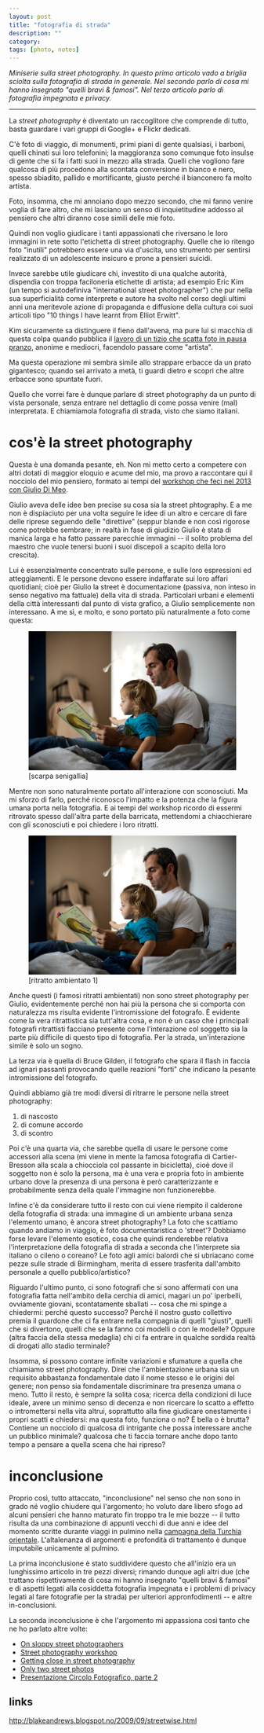 ```yaml
---
layout: post
title: "fotografia di strada"
description: ""
category: 
tags: [photo, notes]
---
```


_Miniserie sulla street photography. In questo primo articolo vado a briglia sciolta sulla fotografia di strada in generale. Nel secondo parlo di cosa mi hanno insegnato "quelli bravi & famosi". Nel terzo articolo parlo di fotografia impegnata e privacy._

<!-- Un terzo articolo parla di attrezzatura, tecnica e tutte quelle altre cose da nerd che nel 2014 potrebbero essere vagamente interessanti ma che potranno presto rivelarsi sorpassate, ma tant'è. -->

***

La *street photography* è diventato un raccoglitore che comprende di tutto,  basta guardare i vari gruppi di Google+ e Flickr dedicati.

C'è foto di viaggio, di monumenti, primi piani di gente qualsiasi, i barboni, quelli chinati sui loro telefonini; la maggioranza sono comunque foto insulse di gente che si fa i fatti suoi in mezzo alla strada. Quelli che vogliono fare qualcosa di più procedono alla scontata conversione in bianco e nero, spesso sbiadito, pallido e mortificante, giusto perché il bianconero fa molto artista.

Foto, insomma, che mi annoiano dopo mezzo secondo, che mi fanno venire voglia di fare altro, che mi lasciano un senso di inquietitudine addosso al pensiero che altri diranno cose simili delle mie foto.

Quindi non voglio giudicare i tanti appassionati che riversano le loro immagini in rete sotto l'etichetta di street photography. Quelle che io ritengo foto "inutili" potrebbero essere una via d'uscita, uno strumento per sentirsi realizzato di un adolescente insicuro e prone a pensieri suicidi.

Invece sarebbe utile giudicare chi, investito di una qualche autorità, dispendia con troppa faciloneria etichette di artista; ad esempio Eric Kim (un tempo si autodefiniva "international street photographer") che pur nella sua superficialità come interprete e autore ha svolto nel corso degli ultimi anni una meritevole azione di propaganda e diffusione della cultura coi suoi articoli tipo "10 things I have learnt from Elliot Erwitt".

Kim sicuramente sa distinguere il fieno dall'avena, ma pure lui si macchia di questa colpa quando pubblica il [lavoro di un tizio che scatta foto in pausa pranzo](http://erickimphotography.com/blog/2013/04/04/shooting-street-photography-as-a-corporate-pastime/), anonime e mediocri, facendolo passare come "artista".

Ma questa operazione mi sembra simile allo strappare erbacce da un prato gigantesco; quando sei arrivato a metà, ti guardi dietro e scopri che altre erbacce sono spuntate fuori.

Quello che vorrei fare è dunque parlare di street photography da un punto di vista personale, senza entrare nel dettaglio di come possa venire (mal) interpretata. E chiamiamola fotografia di strada, visto che siamo italiani.

# cos'è la street photography

Questa è una domanda pesante, eh. Non mi metto certo a competere con altri dotati di maggior eloquio e acume del mio, ma provo a raccontare qui il nocciolo del mio pensiero, formato ai tempi del [workshop che feci nel 2013 con Giulio Di Meo](2013-03-25-street-photography-workshop.html).

Giulio aveva delle idee ben precise su cosa sia la street phtography. E a me non è dispiaciuto per una volta seguire le idee di un altro e cercare di fare delle riprese seguendo delle "direttive" (seppur blande e non così rigorose come potrebbe sembrare; in realtà in fase di giudizio Giulio è stata di manica larga e ha fatto passare parecchie immagini -- il solito problema del maestro che vuole tenersi buoni i suoi discepoli a scapito della loro crescita).

Lui è essenzialmente concentrato sulle persone, e sulle loro espressioni ed atteggiamenti. E le persone devono essere indaffarate sui loro affari quotidiani; cioè per Giulio la street è documentazione (passiva, non inteso in senso negativo ma fattuale) della vita di strada. Particolari urbani e elementi della città interessanti dal punto di vista grafico, a Giulio semplicemente non interessano. A me sì, e molto, e sono portato più naturalmente a foto come questa:

<figure>
    <img src="images/20141025_AA25367.jpg">
    <figcaption>[scarpa senigallia]</figcaption>
</figure>

Mentre non sono naturalmente portato all'interazione con sconosciuti. Ma mi sforzo di farlo, perché riconosco l'impatto e la potenza che la figura umana porta nella fotografia. E ai tempi del workshop ricordo di essermi ritrovato spesso dall'altra parte della barricata, mettendomi a chiacchierare con gli sconosciuti e poi chiedere i loro ritratti.

<figure>
    <img src="images/20141025_AA25367.jpg">
    <figcaption>[ritratto ambientato 1]</figcaption>
</figure>

Anche questi (i famosi ritratti ambientati) non sono street photography per Giulio, evidentemente perché non hai più la persona che si comporta con naturalezza ms risulta evidente l'intromissione del fotografo. È evidente come la vera ritrattistica sia tutt'altra cosa, e non è un caso che i principali fotografi ritrattisti facciano presente come l'interazione col soggetto sia la parte più difficile di questo tipo di fotografia. Per la strada, un'interazione simile è solo un sogno.

La terza via è quella di Bruce Gilden, il fotografo che spara il flash in faccia ad ignari passanti provocando quelle reazioni "forti" che indicano la pesante intromissione del fotografo.

Quindi abbiamo già tre modi diversi di ritrarre le persone nella street photography:

1. di nascosto
2. di comune accordo
3. di scontro

Poi c'è una quarta via, che sarebbe quella di usare le persone come accessori alla scena (mi viene in mente la famosa fotografia di Cartier-Bresson alla scala a chiocciola col passante in bicicletta), cioè dove il soggetto non è solo la persona, ma è una vera e propria foto in ambiente urbano dove la presenza di una persona è però caratterizzante e probabilmente senza della quale l'immagine non funzionerebbe.

Infine c'è da considerare tutto il resto con cui viene riempito il calderone della fotografia di strada: una immagine di un ambiente urbana senza l'elemento umano, è ancora street photography? La foto che scattiamo quando andiamo in viaggio, è foto documentaristica o 'street'? Dobbiamo forse levare l'elemento esotico, cosa che quindi renderebbe relativa l'interpretazione della fotografia di strada a seconda che l'interprete sia italiano o cileno o coreano? Le foto agli amici balordi che si ubriacano come pezze sulle strade di Birmingham, merita di essere trasferita dall'ambito personale a quello pubblico/artistico? 

Riguardo l'ultimo punto, ci sono fotografi che si sono affermati con una fotografia fatta nell'ambito della cerchia di amici, magari un po' iperbelli, ovviamente giovani, scontatamente sballati -- cosa che mi spinge a chiedermi: perché questo successo? Perché il nostro gusto collettivo premia il guardone che ci fa entrare nella compagnia di quelli "giusti", quelli che si divertono, quelli che se la fanno coi modelli o con le modelle? Oppure (altra faccia della stessa medaglia) chi ci fa entrare in qualche sordida realtà di drogati allo stadio terminale?

Insomma, si possono contare infinite variazioni e sfumature a quella che chiamiamo street photography. Direi che l'ambientazione urbana sia un requisito abbastanza fondamentale dato il nome stesso e le origini del genere; non penso sia fondamentale discriminare tra presenza umana o meno. Tutto il resto, è sempre la solita cosa; ricerca della condizioni di luce ideale, avere un minimo senso di decenza e non ricercare lo scatto a effetto o intromettersi nella vita altrui, soprattutto alla fine giudicare onestamente i propri scatti e chiedersi: ma questa foto, funziona o no? È bella o è brutta? Contiene un nocciolo di qualcosa di intrigante che possa interessare anche un pubblico minimale? qualcosa che ti faccia tornare anche dopo tanto tempo a pensare a quella scena che hai ripreso? 



# inconclusione

Proprio così, tutto attaccato, "inconclusione" nel senso che non sono in grado né voglio chiudere qui l'argomento; ho voluto dare libero sfogo ad alcuni pensieri che hanno maturato fin troppo tra le mie bozze --  il tutto risulta da una combinazione di appunti vecchi di due anni e idee del momento scritte durante viaggi in pulmino nella [campagna della Turchia orientale](2014-08-15-eastern-turkey-landscapes.html). L'altalenanza di argomenti e profondità di trattamento è dunque imputabile unicamente al pulmino.

La prima inconclusione è stato suddividere questo che all'inizio era un lunghissimo articolo in tre pezzi diversi; rimando dunque agli altri due (che trattano rispettivamente di cosa mi hanno insegnato "quelli bravi & famosi" e di aspetti legati alla cosiddetta fotografia impegnata e i problemi di privacy legati al fare fotografie per la strada) per ulteriori appronfodimenti -- e altre in-conclusioni.

La seconda inconclusione è che l'argomento mi appassiona così tanto che ne ho parlato altre volte:

* [On sloppy street photographers](2013-07-25-on-sloppy-street-photographers.html)
* [Street photography workshop](2013-03-25-street-photography-workshop.html)
* [Getting close in street photography](2013-02-20-getting-close-in-street-photography.html)
* [Only two street photos](2013-01-24-only-two-street-photos.html)
* [Presentazione Circolo Fotografico, parte 2](2014-01-23-presentazione-circolo-fotografico-2.html)


## links

http://blakeandrews.blogspot.no/2009/09/streetwise.html


